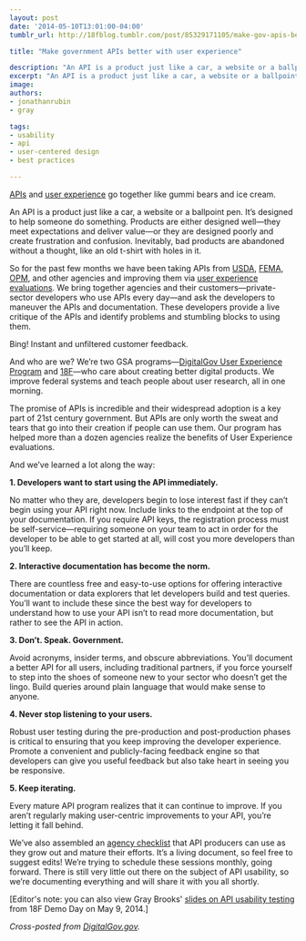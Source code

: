 ```yaml
---
layout: post
date: '2014-05-10T13:01:00-04:00'
tumblr_url: http://18fblog.tumblr.com/post/85329171105/make-gov-apis-better-with-user-experience

title: "Make government APIs better with user experience"

description: "An API is a product just like a car, a website or a ballpoint pen. It’s designed to help someone do something. Products are either designed well—they meet expectations and deliver value—or they are designed poorly and create frustration and confusion. Inevitably, bad products are abandoned without a thought, like an old T-shirt with holes in it."
excerpt: "An API is a product just like a car, a website or a ballpoint pen. It’s designed to help someone do something. Products are either designed well—they meet expectations and deliver value—or they are designed poorly and create frustration and confusion. Inevitably, bad products are abandoned without a thought, like an old T-shirt with holes in it."
image:
authors:
- jonathanrubin
- gray

tags:
- usability
- api
- user-centered design
- best practices

---
```


[APIs](https://www.digitalgov.gov/2013/04/30/apis-in-government/) and
[user
experience](http://www.usability.gov/what-and-why/user-experience.html)
go together like gummi bears and ice cream.

An API is a product just like a car, a website or a ballpoint pen. It’s
designed to help someone do something. Products are either designed
well—they meet expectations and deliver value—or they are designed
poorly and create frustration and confusion. Inevitably, bad products
are abandoned without a thought, like an old t-shirt with holes in it.

So for the past few months we have been taking APIs from
[USDA](http://ers.usda.gov/developer#.U2p8rPldUq4),
[FEMA](http://www.fema.gov/developer-resources),
[OPM](https://data.usajobs.gov/), and other agencies and improving them
via [user experience
evaluations](https://www.digitalgov.gov/resources/digitalgov-user-experience-program/digitalgov-user-experience-program-test-support/).
We bring together agencies and their customers—private-sector developers
who use APIs every day—and ask the developers to maneuver the APIs and
documentation. These developers provide a live critique of the APIs and
identify problems and stumbling blocks to using them.

Bing! Instant and unfiltered customer feedback.

And who are we? We’re two GSA programs—[DigitalGov User Experience
Program](https://www.digitalgov.gov/resources/digitalgov-user-experience-program/)
and [18F](https://18f.gsa.gov/)—who care about creating better digital
products. We improve federal systems and teach people about user
research, all in one morning.

The promise of APIs is incredible and their widespread adoption is a key
part of 21st century government. But APIs are only worth the sweat and
tears that go into their creation if people can use them. Our program
has helped more than a dozen agencies realize the benefits of User
Experience evaluations.

And we’ve learned a lot along the way:

**1. Developers want to start using the API immediately.**

No matter who they are, developers begin to lose interest fast if they
can’t begin using your API right now. Include links to the endpoint at
the top of your documentation. If you require API keys, the registration
process must be self-service—requiring someone on your team to act in
order for the developer to be able to get started at all, will cost you
more developers than you’ll keep.

**2. Interactive documentation has become the norm.**

There are countless free and easy-to-use options for offering
interactive documentation or data explorers that let developers build
and test queries. You’ll want to include these since the best way for
developers to understand how to use your API isn’t to read more
documentation, but rather to see the API in action.

**3. Don’t. Speak. Government.**

Avoid acronyms, insider terms, and obscure abbreviations. You’ll
document a better API for all users, including traditional partners, if
you force yourself to step into the shoes of someone new to your sector
who doesn’t get the lingo. Build queries around plain language that
would make sense to anyone.

**4. Never stop listening to your users.**

Robust user testing during the pre-production and post-production phases
is critical to ensuring that you keep improving the developer
experience. Promote a convenient and publicly-facing feedback engine so
that developers can give you useful feedback but also take heart in
seeing you be responsive.

**5. Keep iterating.**

Every mature API program realizes that it can continue to improve. If
you aren’t regularly making user-centric improvements to your API,
you’re letting it fall behind.

We’ve also assembled an [agency
checklist](https://18f.github.io/API-All-the-X/pages/agency_checklist.html)
that API producers can use as they grow out and mature their efforts.
It’s a living document, so feel free to suggest edits! We’re trying to
schedule these sessions monthly, going forward. There is still very
little out there on the subject of API usability, so we’re documenting
everything and will share it with you all shortly.

[Editor's note: you can also view Gray Brooks' [slides on API usability
testing](https://speakerdeck.com/18f/api-usability-testing-18f-demo-day-9-may-2014)
from 18F Demo Day on May 9, 2014.]

*Cross-posted from
[DigitalGov.gov](https://www.digitalgov.gov/2014/05/09/make-gov-apis-better-with-user-experience/).*
